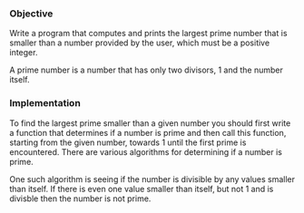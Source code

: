### Objective

Write a program that computes and prints the largest prime number that is smaller than a number provided by the user, which must be a positive integer.

A prime number is a number that has only two divisors, 1 and the number itself. 

### Implementation

To find the largest prime smaller than a given number you should first write a function that determines if a number is prime and then call this function, starting from the given number, towards 1 until the first prime is encountered. There are various algorithms for determining if a number is prime. 

One such algorithm is seeing if the number is divisible by any values smaller than itself. If there is even one value smaller than itself, but not 1 and is divisble then the number is not prime.
